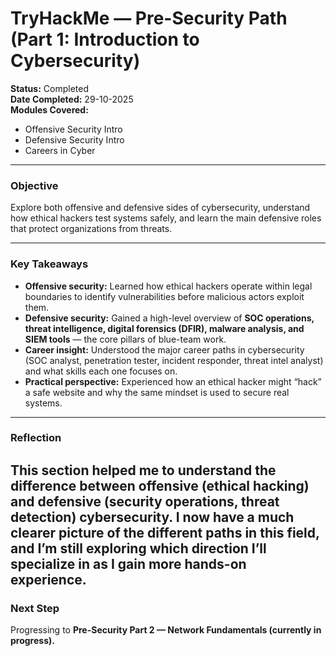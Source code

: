 # TryHackMe — Pre-Security Path (Part 1: Introduction to Cybersecurity)

**Status:** Completed  
**Date Completed:** 29-10-2025  
**Modules Covered:**  
- Offensive Security Intro  
- Defensive Security Intro  
- Careers in Cyber  

---

### Objective
Explore both offensive and defensive sides of cybersecurity, understand how ethical hackers test systems safely, and learn the main defensive roles that protect organizations from threats.

---

### Key Takeaways
- **Offensive security:** Learned how ethical hackers operate within legal boundaries to identify vulnerabilities before malicious actors exploit them.  
- **Defensive security:** Gained a high-level overview of **SOC operations, threat intelligence, digital forensics (DFIR), malware analysis, and SIEM tools** — the core pillars of blue-team work.  
- **Career insight:** Understood the major career paths in cybersecurity (SOC analyst, penetration tester, incident responder, threat intel analyst) and what skills each one focuses on.  
- **Practical perspective:** Experienced how an ethical hacker might “hack” a safe website and why the same mindset is used to secure real systems.

---

### Reflection

This section helped me to understand the difference between offensive (ethical hacking) and defensive (security operations, threat detection) cybersecurity. I now have a much clearer picture of the different paths in this field, and I’m still exploring which direction I’ll specialize in as I gain more hands-on experience.
---

### Next Step
Progressing to **Pre-Security Part 2 — Network Fundamentals (currently in progress).**

